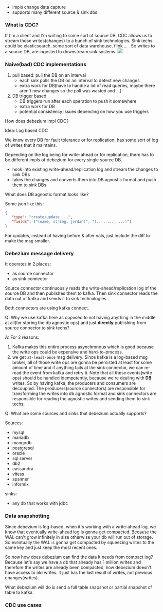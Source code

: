 - impls change data capture
- supports many different source & sink dbs

### What is CDC?
If I'm a client and I'm writing to some sort of source DB, CDC allows us to stream those writes(changes) to a bunch of sink technologies.
Sink techs could be elasticsearch, some sort of data warehouse, flink ... . So writes to a source DB, are ingested to downstream sink systems.
![](img/debezium/1.png)

### Naive(bad) CDC implementations
1. pull based: pull the DB on an interval
    - each sink polls the DB on an interval to detect new changes
    - extra work for DB(have to handle a lot of read queries, maybe there aren't new changes so the poll was wasted and ...)
2. DB trigger based
    - DB triggers run after each operation to push it somewhere
    - extra work for DB
    - potential consistency issues depending on how you use triggers

How does debezium impl CDC?

Idea: Log based CDC

We know every DB for fault tolerance or for replication, has some sort of log of writes that it maintains.

Depending on the log being for write-ahead or for replication, there has to be different impls of debezium for every single
source DB.

- hook into existing write-ahead/replication log and stream the changes to sink DBs
- takes the changes and converts them into DB agnostic format and push them to sink DBs

What does DB agnostic format looks like?

Some json like this:
```json
{
   "type": "create/update ...",
   "fields": ["(name, string, jordan)", "(..., ..., ...)"]
}
```

For updates, instead of having before & after vals, just include the diff to make the msg smaller.

### Debezium message delivery
It operates in 2 places:
- as source connector
- as sink connector

Source connector continuously reads the write-ahead/replication log of the source DB and then publishes them to kafka.
Then sink connector reads the data out of kafka and sends it to sink technologies.

Both connectors are using kafka connect.

Q: Why we use kafka here as opposed to not having anything in the middle at all(for storing the db agnostic ops) and just **directly** publishing
from source connector to sink techs?

A: For 2 reasons:
1. Kafka makes this entire process asynchronous which is good because the write ops could be expensive and hard-to-process.
2. we get `at-least-once` msg delivery. Since kafka is a log-based msg broker, all of those write ops are gonna be persisted at least for
some amount of time and if anything fails at the sink connector, we can re-read the event from kafka and retry it. Note that all these
events(write ops) should be handled idempotently, because we're dealing with **DB** writes. So by having kafka, the producers and consumers
are decoupled. The producers(source connectors) are responsible for transforming the writes into db agnostic format and sink connectors are responsible for
reading the agnostic writes and sending them to sink techs.

Q: What are some sources and sinks that debezium actually supports?

Sources:             
- mysql
- mariadb
- mongodb
- postgresql
- oracle
- sql server
- db2
- cassandra
- vitess
- spanner
- informix

sinks:
- any db that works with jdbc

### Data snapshotting
Since debezium is log-based, when it's working with a write-ahead log, we know that eventually write-ahead log is gonna get compacted.
Because the WAL can't grow infinitely in size otherwise your db will run out of storage. So eventually the WAL 
is gonna get compacted by squeezing writes to the same key and just keep the most recent ones.

So now how does debezium can find the data it needs from compact log? Because let's say we have a db that already has 1 million writes
and therefore the writes are already been compacted, now debezium doesn't have access to old writes. It just has the last result of
writes, not previous changes(writes).

What debezium will do is send a full table snapshot or partial snapshot of table to kafka.

### CDC use cases